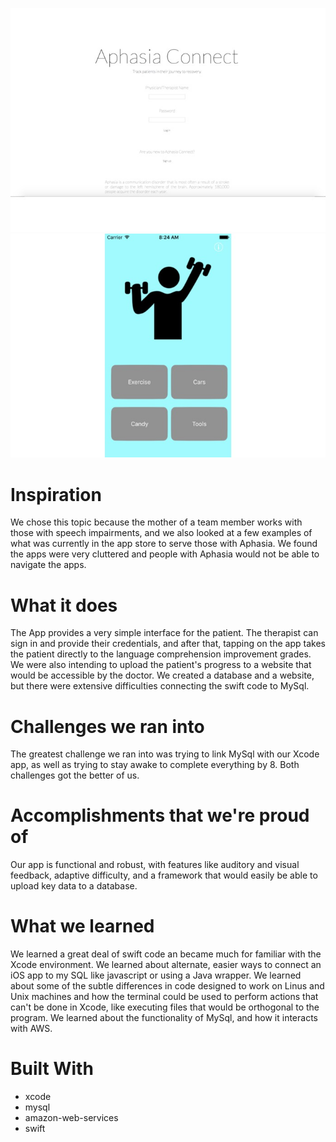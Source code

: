 ![Login screen for desktop](img/login.jpg?raw=true)
![Example question: exercise](img/qexercise.jpg?raw=true)

# Inspiration
We chose this topic because the mother of a team member works with those with speech impairments, and we also looked at a few examples of what was currently in the app store to serve those with Aphasia. We found the apps were very cluttered and people with Aphasia would not be able to navigate the apps.

# What it does
The App provides a very simple interface for the patient. The therapist can sign in and provide their credentials, and after that, tapping on the app takes the patient directly to the language comprehension improvement grades. We were also intending to upload the patient's progress to a website that would be accessible by the doctor. We created a database and a website, but there were extensive difficulties connecting the swift code to MySql.

# Challenges we ran into
The greatest challenge we ran into was trying to link MySql with our Xcode app, as well as trying to stay awake to complete everything by 8. Both challenges got the better of us.

# Accomplishments that we're proud of
Our app is functional and robust, with features like auditory and visual feedback, adaptive difficulty, and a framework that would easily be able to upload key data to a database.

# What we learned
We learned a great deal of swift code an became much for familiar with the Xcode environment. We learned about alternate, easier ways to connect an iOS app to my SQL like javascript or using a Java wrapper. We learned about some of the subtle differences in code designed to work on Linus and Unix machines and how the terminal could be used to perform actions that can't be done in Xcode, like executing files that would be orthogonal to the program. We learned about the functionality of MySql, and how it interacts with AWS.

# Built With
- xcode
- mysql
- amazon-web-services
- swift
